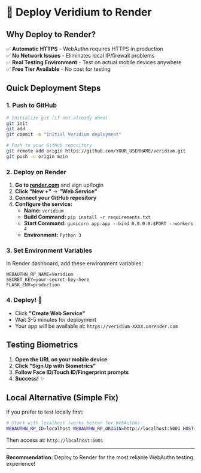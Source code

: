 # 🚀 Deploy Veridium to Render

## Why Deploy to Render?

✅ **Automatic HTTPS** - WebAuthn requires HTTPS in production  
✅ **No Network Issues** - Eliminates local IP/firewall problems  
✅ **Real Testing Environment** - Test on actual mobile devices anywhere  
✅ **Free Tier Available** - No cost for testing  

## Quick Deployment Steps

### 1. Push to GitHub
```bash
# Initialize git (if not already done)
git init
git add .
git commit -m "Initial Veridium deployment"

# Push to your GitHub repository
git remote add origin https://github.com/YOUR_USERNAME/veridium.git
git push -u origin main
```

### 2. Deploy on Render

1. **Go to [render.com](https://render.com)** and sign up/login
2. **Click "New +"** → **"Web Service"**
3. **Connect your GitHub repository**
4. **Configure the service:**
   - **Name:** `veridium`
   - **Build Command:** `pip install -r requirements.txt`
   - **Start Command:** `gunicorn app:app --bind 0.0.0.0:$PORT --workers 4`
   - **Environment:** `Python 3`

### 3. Set Environment Variables

In Render dashboard, add these environment variables:

```
WEBAUTHN_RP_NAME=Veridium
SECRET_KEY=your-secret-key-here
FLASK_ENV=production
```

### 4. Deploy! 🎉

- Click **"Create Web Service"**
- Wait 3-5 minutes for deployment
- Your app will be available at: `https://veridium-XXXX.onrender.com`

## Testing Biometrics

1. **Open the URL on your mobile device**
2. **Click "Sign Up with Biometrics"**
3. **Follow Face ID/Touch ID/Fingerprint prompts**
4. **Success!** ✨

## Local Alternative (Simple Fix)

If you prefer to test locally first:

```bash
# Start with localhost (works better for WebAuthn)
WEBAUTHN_RP_ID=localhost WEBAUTHN_RP_ORIGIN=http://localhost:5001 HOST=localhost PORT=5001 ./venv/bin/python run.py
```

Then access at: `http://localhost:5001`

---

**Recommendation:** Deploy to Render for the most reliable WebAuthn testing experience! 